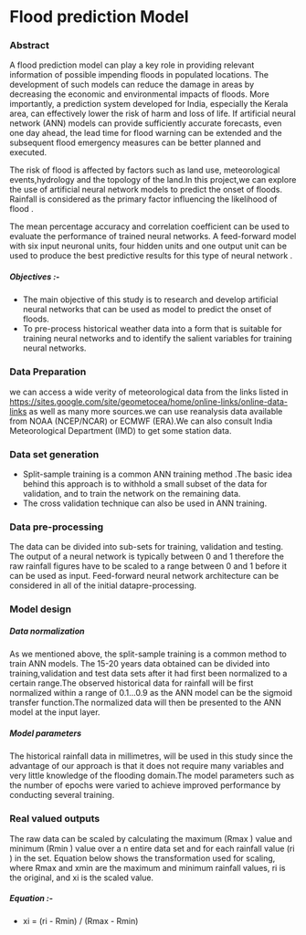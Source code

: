 # Flood prediction Model
### Abstract

A flood prediction model can play a key role in providing relevant information of possible impending floods in populated locations. The development of such models can reduce the damage in areas by decreasing the economic and environmental impacts of floods. More importantly, a prediction system developed for India, especially the Kerala area, can effectively lower the risk of harm and loss of life. If artificial neural network (ANN) models can provide sufficiently accurate forecasts, even one day ahead, the lead time for flood warning can be extended and the subsequent flood emergency measures can be better planned and executed.

The risk of flood is affected by factors such as land use, meteorological events,hydrology and the topology of the land.In this  project,we can explore the use of artificial neural network models to predict the onset of floods. Rainfall is considered as the primary factor influencing the likelihood of flood .

The mean percentage accuracy and correlation coefficient can be used to evaluate the performance of trained neural networks. A feed-forward model with six input neuronal units, four hidden units and one output unit can be used to produce the best predictive results for this type of neural network .

##### Objectives :-
- The main objective of this study is to research and develop artificial neural networks that can be used as model to predict the onset of floods.
- To pre-process historical weather data into a form that is suitable for training neural networks and to identify the salient variables for training neural networks.

### Data Preparation
we can access a wide verity of meteorological data from the links listed in https://sites.google.com/site/geometocea/home/online-links/online-data-links as well as many more sources.we can use reanalysis data available from NOAA (NCEP/NCAR) or ECMWF (ERA).We can also consult India Meteorological Department (IMD) to get some station data.

### Data set generation
- Split-sample training is a common ANN training method .The basic idea behind this approach is to withhold a small subset of the data for validation, and to train the network on the remaining data.
- The cross validation technique can also be used in ANN training.
### Data pre-processing
The data can be divided into sub-sets for training, validation
and testing. The output of a neural network is typically between 0 and 1 therefore the raw rainfall figures have to be scaled to a range between 0 and 1 before it can be used as input. Feed-forward neural network architecture can be considered in all of the initial datapre-processing.
### Model design
##### Data normalization
As we mentioned above, the split-sample training is a common method to train ANN models. The 15-20 years data obtained can be divided into training,validation and test data sets after it had first been normalized to a certain range.The observed historical data for rainfall will be first normalized within a range of 0.1...0.9 as the ANN model can be the sigmoid transfer function.The normalized data will then be presented to the ANN model at the input layer.
##### Model parameters
The historical rainfall data in millimetres, will be used in this study since the advantage of our approach is that it
does not require many variables and very little knowledge of the flooding domain.The model parameters such as the number of epochs were varied to achieve improved performance by conducting several training.
### Real valued outputs
The raw data can be scaled by calculating the maximum (Rmax ) value and minimum (Rmin ) value over a n entire data set and for each rainfall value (ri ) in the set. Equation below shows the transformation used for scaling, where Rmax and xmin are the maximum and minimum rainfall values, ri is the original, and xi is the scaled value.

##### Equation :-
- xi = (ri - Rmin) / (Rmax - Rmin)
 
